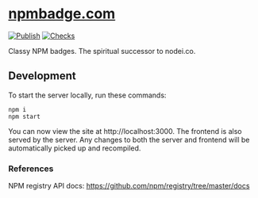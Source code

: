 # [npmbadge.com](https://npmbadge.com)

[![Publish](https://github.com/LucaScorpion/npmbadge.com/actions/workflows/publish.yml/badge.svg)](https://github.com/LucaScorpion/npmbadge.com/actions/workflows/publish.yml)
[![Checks](https://github.com/LucaScorpion/npmbadge.com/actions/workflows/checks.yml/badge.svg)](https://github.com/LucaScorpion/npmbadge.com/actions/workflows/checks.yml)

Classy NPM badges.
The spiritual successor to nodei.co.

## Development

To start the server locally, run these commands:

```shell
npm i
npm start
```

You can now view the site at http://localhost:3000.
The frontend is also served by the server.
Any changes to both the server and frontend will be automatically picked up and recompiled.

### References

NPM registry API docs: https://github.com/npm/registry/tree/master/docs
